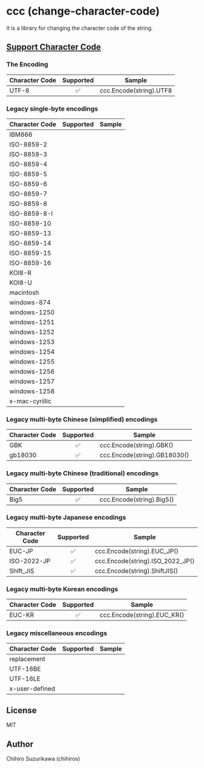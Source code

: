 # ccc (change-character-code)
It is a library for changing the character code of the string.

## [Support Character Code](https://encoding.spec.whatwg.org/#names-and-labels)
### The Encoding
| Character Code | Supported | Sample |
| --- | :---: | --- |
| UTF-8 | ✅ | ccc.Encode(string).UTF8 |

### Legacy single-byte encodings
| Character Code | Supported | Sample |
| --- | :---: | --- |
| IBM866 |  |  |
| ISO-8859-2 |  |  |
| ISO-8859-3 |  |  |
| ISO-8859-4 |  |  |
| ISO-8859-5 |  |  |
| ISO-8859-6 |  |  |
| ISO-8859-7 |  |  |
| ISO-8859-8 |  |  |
| ISO-8859-8-I |  |  |
| ISO-8859-10 |  |  |
| ISO-8859-13 |  |  |
| ISO-8859-14 |  |  |
| ISO-8859-15 |  |  |
| ISO-8859-16 |  |  |
| KOI8-R |  |  |
| KOI8-U |  |  |
| macintosh |  |  |
| windows-874 |  |  |
| windows-1250 |  |  |
| windows-1251 |  |  |
| windows-1252 |  |  |
| windows-1253 |  |  |
| windows-1254 |  |  |
| windows-1255 |  |  |
| windows-1256 |  |  |
| windows-1257 |  |  |
| windows-1258 |  |  |
| x-mac-cyrillic |  |  |

### Legacy multi-byte Chinese (simplified) encodings
| Character Code | Supported | Sample |
| --- | :---: | --- |
| GBK | ✅ | ccc.Encode(string).GBK() |
| gb18030 | ✅ | ccc.Encode(string).GB18030() |

### Legacy multi-byte Chinese (traditional) encodings
| Character Code | Supported | Sample |
| --- | :---: | --- |
| Big5 | ✅ | ccc.Encode(string).Big5() |

### Legacy multi-byte Japanese encodings
| Character Code | Supported | Sample |
| --- | :---: | --- |
| EUC-JP | ✅ | ccc.Encode(string).EUC_JP() |
| ISO-2022-JP | ✅ | ccc.Encode(string).ISO_2022_JP() |
| Shift_JIS | ✅ | ccc.Encode(string).ShiftJIS() |

### Legacy multi-byte Korean encodings
| Character Code | Supported | Sample |
| --- | :---: | --- |
| EUC-KR | ✅ | ccc.Encode(string).EUC_KR() |

### Legacy miscellaneous encodings
| Character Code | Supported | Sample |
| --- | :---: | --- |
| replacement |  |  |
| UTF-16BE |  |  |
| UTF-16LE |  |  |
| x-user-defined |  |  |

## License

MIT

## Author

Chihiro Suzurikawa (chihiros)

